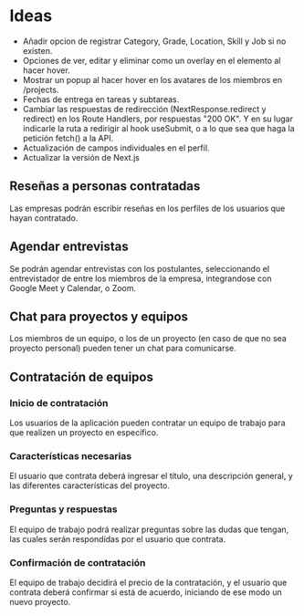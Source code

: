 # Ideas

- Añadir opcion de registrar Category, Grade, Location, Skill y Job si no existen.
- Opciones de ver, editar y eliminar como un overlay en el elemento al hacer hover.
- Mostrar un popup al hacer hover en los avatares de los miembros en /projects.
- Fechas de entrega en tareas y subtareas.
- Cambiar las respuestas de redirección (NextResponse.redirect y redirect) en los Route Handlers, por respuestas "200 OK". Y en su lugar indicarle la ruta a redirigir al hook useSubmit, o a lo que sea que haga la petición fetch() a la API.
- Actualización de campos individuales en el perfil. 
- Actualizar la versión de Next.js

## Reseñas a personas contratadas
Las empresas podrán escribir reseñas en los perfiles de los usuarios que hayan contratado.

## Agendar entrevistas
Se podrán agendar entrevistas con los postulantes, seleccionando el entrevistador de entre los miembros de la empresa, integrandose con Google Meet y Calendar, o Zoom.

## Chat para proyectos y equipos
Los miembros de un equipo, o los de un proyecto (en caso de que no sea proyecto personal) pueden tener un chat para comunicarse.

## Contratación de equipos
  ### Inicio de contratación
  Los usuarios de la aplicación pueden contratar un equipo de trabajo para que realizen un proyecto en específico.

  ### Características necesarias
  El usuario que contrata deberá ingresar el título, una descripción general, y las diferentes características del proyecto.

  ### Preguntas y respuestas
  El equipo de trabajo podrá realizar preguntas sobre las dudas que tengan, las cuales serán respondidas por el usuario que contrata.

  ### Confirmación de contratación
  El equipo de trabajo decidirá el precio de la contratación, y el usuario que contrata deberá confirmar si está de acuerdo, iniciando de ese modo un nuevo proyecto.